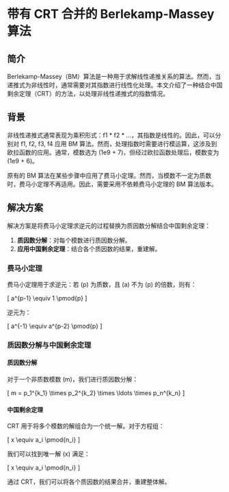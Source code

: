 # 带有 CRT 合并的 Berlekamp-Massey 算法

## 简介

Berlekamp-Massey（BM）算法是一种用于求解线性递推关系的算法。然而，当递推式为非线性时，通常需要对其指数进行线性化处理。本文介绍了一种结合中国剩余定理（CRT）的方法，以处理非线性递推式的指数情况。

## 背景

非线性递推式通常表现为乘积形式：f1 * f2 * ...，其指数是线性的。因此，可以分别对 f1, f2, f3, f4 应用 BM 算法。然而，处理指数时需要进行模运算，这涉及到欧拉函数的应用。通常，模数选为 \(1e9 + 7\)，但经过欧拉函数处理后，模数变为 \(1e9 + 6\)。

原有的 BM 算法在某些步骤中应用了费马小定理。然而，当模数不一定为质数时，费马小定理不再适用。因此，需要采用不依赖费马小定理的 BM 算法版本。

## 解决方案

解决方案是将费马小定理求逆元的过程替换为质因数分解结合中国剩余定理：

1. **质因数分解**：对每个模数进行质因数分解。
2. **应用中国剩余定理**：结合各个质因数的结果，重建解。

### 费马小定理

费马小定理用于求逆元：若 \(p\) 为质数，且 \(a\) 不为 \(p\) 的倍数，则有：

\[ a^{p-1} \equiv 1 \pmod{p} \]

逆元为：

\[ a^{-1} \equiv a^{p-2} \pmod{p} \]

### 质因数分解与中国剩余定理

#### 质因数分解

对于一个非质数模数 \(m\)，我们进行质因数分解：

\[ m = p_1^{k_1} \times p_2^{k_2} \times \ldots \times p_n^{k_n} \]

#### 中国剩余定理

CRT 用于将多个模数的解组合为一个统一解。对于方程组：

\[ x \equiv a_i \pmod{n_i} \]

我们可以找到唯一解 \(x\) 满足：

\[ x \equiv a_i \pmod{n_i} \]

通过 CRT，我们可以将各个质因数的结果合并，重建整体解。



